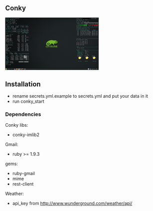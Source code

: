 ## Conky
<img src='1366x768.png' width='300px'>

## Installation
- rename secrets.yml.example to secrets.yml and put your data in it  
- run conky_start

### Dependencies
Conky libs:  
  - conky-imlib2

Gmail:  
  - ruby >= 1.9.3

  gems:  
  - ruby-gmail
  - mime
  - rest-client

Weather:  
  - api_key from http://www.wunderground.com/weather/api/
